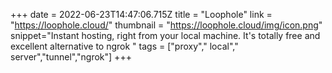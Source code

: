 +++
date = 2022-06-23T14:47:06.715Z
title = "Loophole"
link = "https://loophole.cloud/"
thumbnail = "https://loophole.cloud/img/icon.png"
snippet="Instant hosting, right from your local machine. It's totally free and excellent alternative to ngrok "
tags = ["proxy"," local"," server","tunnel","ngrok"]
+++

